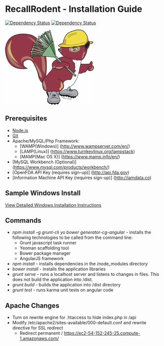 # RecallRodent - Installation Guide
[![Dependency Status](https://www.versioneye.com/user/projects/55899654306662001d00017c/badge.svg?style=flat)](https://www.versioneye.com/user/projects/55899654306662001d00017c)
[![Dependency Status](https://www.versioneye.com/user/projects/55899725306662001e000242/badge.svg?style=flat)](https://www.versioneye.com/user/projects/55899725306662001e000242)

![Squirrel alt text](/docs/images/Squirrel.jpg)


## Prerequisites

* [Node.js](https://nodejs.org)
* [Git](http://git-scm.com)
* Apache/MySQL/Php Framework:
  * [WAMP(Windows)] (http://www.wampserver.com/en/)
  * [LAMP(Linux)] (https://www.turnkeylinux.org/lampstack)
  * [MAMP(Mac OS X)] (https://www.mamp.info/en/)
* [MySQL Workbench (Optional)] (https://www.mysql.com/products/workbench/)
* [OpenFDA API Key (requires sign-up)] (http://api.fda.gov)
* [Information Machine API Key (requires sign-up)] (http://iamdata.co)

## Sample Windows Install

[View Detailed Windows Installation Instructions](/docs/detailed-windows-installation.md)

## Commands

* *npm install –g grunt-cli yo bower generator-cg-angular* - installs the following technologies to be called from the command line:
  * Grunt javascript task runner
  * Yeoman scaffolding tool
  * Bower package manager
  * AngularJS framework
* *npm install* - installs dependencies in the /node_modules directory
* *bower install* - installs the application libraries
* *grunt serve* - runs a localhost server and listens to changes in files. This does not build the application into /dist.
* *grunt build* - builds the application into /dist directory
* *grunt test* - runs karma unit tests on angular code

## Apache Changes

* Turn on rewrite engine for .htaccess to hide index.php in /api
* Modify /etc/apache2/sites-available/000-default.conf and rewrite directive for SSL redirect
  * Redirect permanent / https://ec2-54-152-245-25.compute-1.amazonaws.com/




